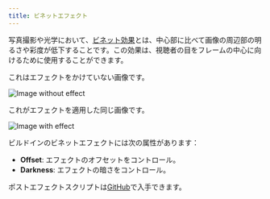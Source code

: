```yaml
---
title: ビネットエフェクト
---
```


写真撮影や光学において、[ビネット効果][1]とは、中心部に比べて画像の周辺部の明るさや彩度が低下することです。この効果は、視聴者の目をフレームの中心に向けるために使用することができます。

これはエフェクトをかけていない画像です。

![Image without effect](/img/user-manual/graphics/posteffects/without-effects.png)

これがエフェクトを適用した同じ画像です。

![Image with effect](/img/user-manual/graphics/posteffects/with-vignette.png)

ビルドインのビネットエフェクトには次の属性があります：

* **Offset**: エフェクトのオフセットをコントロール。
* **Darkness**: エフェクトの暗さをコントロール。

ポストエフェクトスクリプトは[GitHub][4]で入手できます。

[1]: https://en.wikipedia.org/wiki/Vignetting
[4]: https://github.com/playcanvas/engine/blob/main/scripts/posteffects/posteffect-vignette.js
